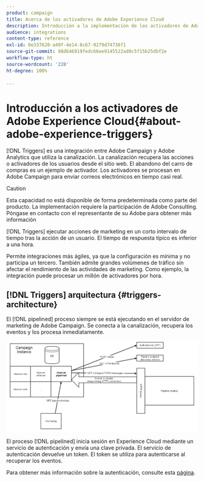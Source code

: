```yaml
---
product: campaign
title: Acerca de los activadores de Adobe Experience Cloud
description: Introducción a la implementación de los activadores de Adobe Experience Cloud
audience: integrations
content-type: reference
exl-id: 0e337620-a49f-4e14-8c67-9279d74736f1
source-git-commit: 98d646919fedc66ee9145522ad0c5f15b25dbf2e
workflow-type: ht
source-wordcount: '228'
ht-degree: 100%

---
```


# Introducción a los activadores de Adobe Experience Cloud{#about-adobe-experience-triggers}

[!DNL Triggers] es una integración entre Adobe Campaign y Adobe Analytics que utiliza la canalización. La canalización recupera las acciones o activadores de los usuarios desde el sitio web. El abandono del carro de compras es un ejemplo de activador. Los activadores se procesan en Adobe Campaign para enviar correos electrónicos en tiempo casi real.

>[!CAUTION]
>
>Esta capacidad no está disponible de forma predeterminada como parte del producto. La implementación requiere la participación de Adobe Consulting. Póngase en contacto con el representante de su Adobe para obtener más información

[!DNL Triggers] ejecutar acciones de marketing en un corto intervalo de tiempo tras la acción de un usuario. El tiempo de respuesta típico es inferior a una hora.

Permite integraciones más ágiles, ya que la configuración es mínima y no participa un tercero.
También admite grandes volúmenes de tráfico sin afectar el rendimiento de las actividades de marketing. Como ejemplo, la integración puede procesar un millón de activadores por hora.

## [!DNL Triggers] arquitectura {#triggers-architecture}

El [!DNL pipelined] proceso siempre se está ejecutando en el servidor de marketing de Adobe Campaign. Se conecta a la canalización, recupera los eventos y los procesa inmediatamente.

![](assets/triggers_2.png)

El proceso [!DNL pipelined] inicia sesión en Experience Cloud mediante un servicio de autenticación y envía una clave privada. El servicio de autenticación devuelve un token. El token se utiliza para autenticarse al recuperar los eventos.

Para obtener más información sobre la autenticación, consulte esta [página](../../integrations/using/configuring-adobe-io.md).
